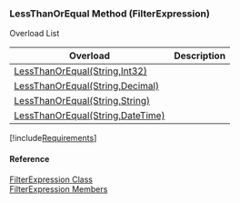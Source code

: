 ﻿### LessThanOrEqual Method (FilterExpression)

Overload List

| Overload | Description |
| --- | --- |
| [LessThanOrEqual(String,Int32)](fcSDK~FChoice.Foundation.Filters.FilterExpression~LessThanOrEqual(String,Int32).md) |   |
| [LessThanOrEqual(String,Decimal)](fcSDK~FChoice.Foundation.Filters.FilterExpression~LessThanOrEqual(String,Decimal).md) |   |
| [LessThanOrEqual(String,String)](fcSDK~FChoice.Foundation.Filters.FilterExpression~LessThanOrEqual(String,String).md) |   |
| [LessThanOrEqual(String,DateTime)](fcSDK~FChoice.Foundation.Filters.FilterExpression~LessThanOrEqual(String,DateTime).md) |   |

[!include[Requirements](../partials/requirements.md)]



#### Reference

[FilterExpression Class](fcSDK~FChoice.Foundation.Filters.FilterExpression.md)  
[FilterExpression Members](fcSDK~FChoice.Foundation.Filters.FilterExpression_members.md)